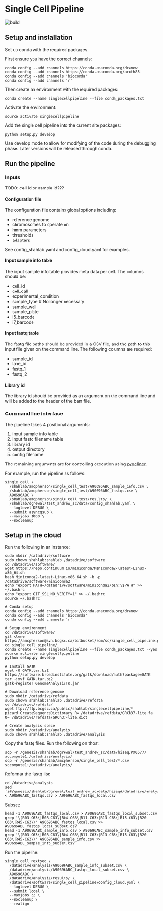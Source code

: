 # Single Cell Pipeline


![build](https://www.bcgsc.ca/bamboo/plugins/servlet/wittified/build-status/SC-SCP)
## Setup and installation

Set up conda with the required packages.

First ensure you have the correct channels:

```
conda config --add channels https://conda.anaconda.org/dranew
conda config --add channels https://conda.anaconda.org/aroth85
conda config --add channels 'bioconda'
conda config --add channels 'r'
```

Then create an environment with the required packages:

```
conda create --name singlecellpipeline --file conda_packages.txt
```

Activate the environment:

```
source activate singlecellpipeline
```

Add the single cell pipeline into the current site packages:

```
python setup.py develop
```

Use develop mode to allow for modifying of the code during the debugging phase.
Later versions will be released through conda.

## Run the pipeline

### Inputs

TODO: cell id or sample id???

#### Configuration file

The configuration file contains global options including:

* reference genome
* chromosomes to operate on
* hmm parameters
* thresholds
* adapters

See config_shahlab.yaml and config_cloud.yaml for examples.

#### Input sample info table

The input sample info table provides meta data per cell.  The columns should be:

- cell_id
- cell_call
- experimental_condition
- sample_type # No longer necessary
- sample_well
- sample_plate
- i5_barcode
- i7_barcode

#### Input fastq table

The fastq file paths should be provided in a CSV file, and the path to this input
file given on the command line.  The following columns are required:

- sample_id
- lane_id
- fastq_1
- fastq_2

#### Library id

The library id should be provided as an argument on the command line and will be
added to the header of the bam file.

### Command line interface

The pipeline takes 4 positional arguments:

1. input sample info table
2. input fastq filename table
3. library id
4. output directory
5. config filename

The remaining arguments are for controlling execution using [pypeliner](http://pypeliner.readthedocs.org/).

For example, run the pipeline as follows:

```
single_cell \
  /shahlab/amcpherson/single_cell_test/A90696ABC_sample_info.csv \
  /shahlab/amcpherson/single_cell_test/A90696ABC_fastqs.csv \
  A90696ABC \
  /shahlab/amcpherson/single_cell_test/results/ \
  /shahlab/dgrewal/test_andrew_sc/data/config_shahlab.yaml \
  --loglevel DEBUG \
  --submit asyncqsub \
  --maxjobs 1000 \
  --nocleanup
```

## Setup in the cloud

Run the following in an instance:

```
sudo mkdir /datadrive/software
sudo chown shahlab:shahlab /datadrive/software
cd /datadrive/software/
wget https://repo.continuum.io/miniconda/Miniconda2-latest-Linux-x86_64.sh
bash Miniconda2-latest-Linux-x86_64.sh -b -p /datadrive/software/miniconda2
echo "export PATH=/datadrive/software/miniconda2/bin:\$PATH" >> ~/.bashrc
echo "export GIT_SSL_NO_VERIFY=1" >> ~/.bashrc
source ~/.bashrc

# Conda setup
conda config --add channels https://conda.anaconda.org/dranew
conda config --add channels 'bioconda'
conda config --add channels 'r'

# Setup environment
cd /datadrive/software/
git clone https://amcpherson@svn.bcgsc.ca/bitbucket/scm/sc/single_cell_pipeline.git
cd single_cell_pipeline/
conda create --name singlecellpipeline --file conda_packages.txt --yes
source activate singlecellpipeline
python setup.py develop

# Install GATK
wget -O GATK.tar.bz2 https://software.broadinstitute.org/gatk/download/auth?package=GATK
tar -jxvf GATK.tar.bz2
gatk-register GenomeAnalysisTK.jar

# Download reference genome
sudo mkdir /datadrive/refdata
sudo chown shahlab:shahlab /datadrive/refdata
cd /datadrive/refdata/
wget ftp://ftp.bcgsc.ca/public/shahlab/singlecellpipeline/*
picard CreateSequenceDictionary R= /datadrive/refdata/GRCh37-lite.fa O= /datadrive/refdata/GRCh37-lite.dict

# Create analysis space
sudo mkdir /datadrive/analysis
sudo chown shahlab:shahlab /datadrive/analysis
```

Copy the fastq files.  Run the following on thost:

```
scp -r /genesis/shahlab/dgrewal/test_andrew_sc/data/hiseq/PX0577/ sccompute1:/datadrive/analysis/
scp -r /genesis/shahlab/amcpherson/single_cell_test/*.csv sccompute1:/datadrive/analysis/
```

Reformat the fastq list:

```
cd /datadrive/analysis
sed 's#/genesis/shahlab/dgrewal/test_andrew_sc/data/hiseq#/datadrive/analysis#g' < A90696ABC_fastqs.csv > A90696ABC_fastqs_local.csv
```

Subset:

```
head -1 A90696ABC_fastqs_local.csv > A90696ABC_fastqs_local_subset.csv
grep '\(R03-C63\|R08-C63\|R04-C63\|R11-C63\|R13-C63\|R15-C63\|R20-C63\|R45-C63\)' A90696ABC_fastqs_local.csv >> A90696ABC_fastqs_local_subset.csv
head -1 A90696ABC_sample_info.csv > A90696ABC_sample_info_subset.csv
grep '\(R03-C63\|R08-C63\|R04-C63\|R11-C63\|R13-C63\|R15-C63\|R20-C63\|R45-C63\)' A90696ABC_sample_info.csv >> A90696ABC_sample_info_subset.csv
```

Run the pipeline:

```
single_cell_nextseq \
  /datadrive/analysis/A90696ABC_sample_info_subset.csv \
  /datadrive/analysis/A90696ABC_fastqs_local_subset.csv \
  A90696ABC \
  /datadrive/analysis/results/ \
  /datadrive/software/single_cell_pipeline/config_cloud.yaml \
  --loglevel DEBUG \
  --submit local \
  --maxjobs 32 \
  --nocleanup \
  --realign
```




